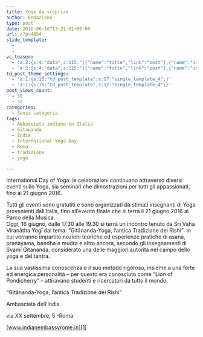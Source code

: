 ```yaml
---
title: Yoga da scoprire
author: Redazione
type: post
date: 2016-06-16T13:21:01+00:00
url: /?p=4854
slide_template:
  - 
  - 
vc_teaser:
  - 'a:2:{s:4:"data";s:115:"[{"name":"title","link":"post"},{"name":"image","image":"featured","link":"none"},{"name":"text","mode":"excerpt"}]";s:7:"bgcolor";s:0:"";}'
  - 'a:2:{s:4:"data";s:115:"[{"name":"title","link":"post"},{"name":"image","image":"featured","link":"none"},{"name":"text","mode":"excerpt"}]";s:7:"bgcolor";s:0:"";}'
td_post_theme_settings:
  - 'a:1:{s:16:"td_post_template";s:17:"single_template_4";}'
  - 'a:1:{s:16:"td_post_template";s:17:"single_template_4";}'
post_views_count:
  - 30
  - 32
categories:
  - Senza categoria
tags:
  - Ambasciata indiana in Italia
  - Gitananda
  - India
  - International Yoga Day
  - Roma
  - tradizione
  - yoga

---
```

International Day of Yoga: le celebrazioni continuano attraverso diversi eventi sullo Yoga, sia seminari che dimostrazioni per tutti gli appassionati, fino al 21 giugno 2016.

Tutti gli eventi sono gratutiti e sono organizzati da stimati insegnanti di Yoga provenienti dall&#8217;Italia, fino all&#8217;evento finale che si terrà il 21 giugno 2016 al Parco della Musica.  
Oggi, 16 giugno, dalle 17.30 alle 19.30 si terrà un incontro tenuto da Srī Vaha Viranātha Yogī dal tema: &#8220;Gitānanda-Yoga, l&#8217;antica Tradizione dei Rishi&#8221;  in cui verranno impartite nozioni teoriche ed esperienze pratiche di asana, pranayama, bandha e mudra e altro ancora, secondo gli insegnamenti di Svami Gitananda, considerato una delle maggiori autorità nel campo dello yoga e del tantra.

La sua vastissima conoscenza e il suo metodo rigoroso, insieme a una forte ed energica personalità &#8211; per questo era conosciuto come &#8220;Lion of Pondicherry&#8221; &#8211; attiravano studenti e ricercatori da tutto il mondo.

&#8220;Gitānanda-Yoga, l&#8217;antica Tradizione dei Rishi&#8221;

Ambasciata dell&#8217;India

via XX settembre, 5 -Roma

[www.indianembassyrome.in][1]

 [1]: https://www.indianembassyrome.in